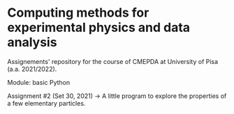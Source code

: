 # Computing methods for experimental physics and data analysis
Assignements' repository for the course of CMEPDA at University of Pisa (a.a. 2021/2022).

Module: basic Python

Assignment #2 (Set 30, 2021) -> A little program to explore the properties of a few elementary particles. 
